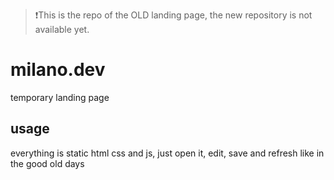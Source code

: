 
> ❗️This is the repo of the OLD landing page, the new repository is not available yet.

# milano.dev

temporary landing page

## usage

everything is static html css and js, just open it, edit, save and refresh like in the good old days
